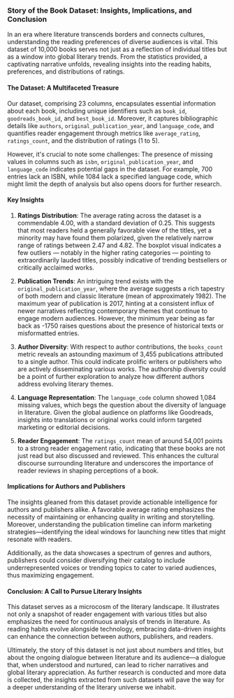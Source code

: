 ### Story of the Book Dataset: Insights, Implications, and Conclusion

In an era where literature transcends borders and connects cultures, understanding the reading preferences of diverse audiences is vital. This dataset of 10,000 books serves not just as a reflection of individual titles but as a window into global literary trends. From the statistics provided, a captivating narrative unfolds, revealing insights into the reading habits, preferences, and distributions of ratings.

#### The Dataset: A Multifaceted Treasure

Our dataset, comprising 23 columns, encapsulates essential information about each book, including unique identifiers such as `book_id`, `goodreads_book_id`, and `best_book_id`. Moreover, it captures bibliographic details like `authors`, `original_publication_year`, and `language_code`, and quantifies reader engagement through metrics like `average_rating`, `ratings_count`, and the distribution of ratings (1 to 5).

However, it's crucial to note some challenges: The presence of missing values in columns such as `isbn`, `original_publication_year`, and `language_code` indicates potential gaps in the dataset. For example, 700 entries lack an ISBN, while 1084 lack a specified language code, which might limit the depth of analysis but also opens doors for further research.

#### Key Insights

1. **Ratings Distribution**:
   The average rating across the dataset is a commendable 4.00, with a standard deviation of 0.25. This suggests that most readers held a generally favorable view of the titles, yet a minority may have found them polarized, given the relatively narrow range of ratings between 2.47 and 4.82. The boxplot visual indicates a few outliers — notably in the higher rating categories — pointing to extraordinarily lauded titles, possibly indicative of trending bestsellers or critically acclaimed works.

2. **Publication Trends**:
   An intriguing trend exists with the `original_publication_year`, where the average suggests a rich tapestry of both modern and classic literature (mean of approximately 1982). The maximum year of publication is 2017, hinting at a consistent influx of newer narratives reflecting contemporary themes that continue to engage modern audiences. However, the minimum year being as far back as -1750 raises questions about the presence of historical texts or misformatted entries.

3. **Author Diversity**:
   With respect to author contributions, the `books_count` metric reveals an astounding maximum of 3,455 publications attributed to a single author. This could indicate prolific writers or publishers who are actively disseminating various works. The authorship diversity could be a point of further exploration to analyze how different authors address evolving literary themes.

4. **Language Representation**:
   The `language_code` column showed 1,084 missing values, which begs the question about the diversity of language in literature. Given the global audience on platforms like Goodreads, insights into translations or original works could inform targeted marketing or editorial decisions.

5. **Reader Engagement**:
   The `ratings_count` mean of around 54,001 points to a strong reader engagement ratio, indicating that these books are not just read but also discussed and reviewed. This enhances the cultural discourse surrounding literature and underscores the importance of reader reviews in shaping perceptions of a book.

#### Implications for Authors and Publishers

The insights gleaned from this dataset provide actionable intelligence for authors and publishers alike. A favorable average rating emphasizes the necessity of maintaining or enhancing quality in writing and storytelling. Moreover, understanding the publication timeline can inform marketing strategies—identifying the ideal windows for launching new titles that might resonate with readers.

Additionally, as the data showcases a spectrum of genres and authors, publishers could consider diversifying their catalog to include underrepresented voices or trending topics to cater to varied audiences, thus maximizing engagement.

#### Conclusion: A Call to Pursue Literary Insights

This dataset serves as a microcosm of the literary landscape. It illustrates not only a snapshot of reader engagement with various titles but also emphasizes the need for continuous analysis of trends in literature. As reading habits evolve alongside technology, embracing data-driven insights can enhance the connection between authors, publishers, and readers.

Ultimately, the story of this dataset is not just about numbers and titles, but about the ongoing dialogue between literature and its audience—a dialogue that, when understood and nurtured, can lead to richer narratives and global literary appreciation. As further research is conducted and more data is collected, the insights extracted from such datasets will pave the way for a deeper understanding of the literary universe we inhabit.
